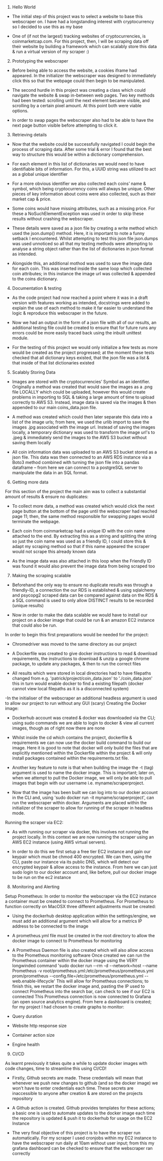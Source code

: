 1. Hello World 

- The initial step of this project was to select a website to base this webscraper on. I have had a longstanding interest with cryptocurrency so I decided to use this as my base 

- One of (if not the largest) tracking websites of cryptocurrencies, is coinmarketcap.com. For this project, then, I will be scraping data off their website by building a framework which can scalably store this data & run a virtual version of my scraper :) 


2. Prototyping the webscraper 

- Before being able to access the website, a cookies iframe had appeared. In the initializer the webscraper was designed to immediately click this so that the webpage could then begin to be manipulated. 

- The second hurdle in this project was creating a class which could navigate the website & swap in-between web pages. Two key methods had been tested: scrolling until the next element became visible, and scrolling by a certain pixel amount. At this point both were viable options. 

- In order to swap pages the webscraper also had to be able to have the next page button visible before attempting to click it. 


3. Retrieving details 

- Now that the website could be successfully navigated I could begin the process of scraping data. After some trial & error I found that the best way to structure this would be within a dictionary comprehension. 

- For each element in this list of dictionaries we would need to have identifiable bits of information. For this, a UUID string was utilized to act as a global unique identifier 

- For a more obvious identifier we also collected each coins’ name & symbol, which being cryptocurrency coins will always be unique. Other pieces of key information about coins were also collected, such as their market cap & price. 

- Some coins would have missing attributes, such as a missing price. For these a NoSuchElementException was used in order to skip these results without crashing the webscraper. 

- These details were saved as a json file by creating a write method which used the json.dump() method. Here, it is important to note a funny setback I encountered. Whilst attempting to test this json file json.dumps was used unnoticed so all that my testing methods were attempting to analyse a string object rather than the list of dictionaries in json format as intended. 

- Alongside this, an additional mothod was used to save the image data for each coin. This was inserted inside the same loop which collected coin attributes; in this instance the image url was collected & appended to the coins dictionary. 


4. Documentation & testing 

- As the code project had now reached a point where it was in a draft version with features working as intended, docstrings were added to explain the use of each method to make it far easier to understand the logic & reproduce this webscraper in the future. 

- Now we had an output in the form of a json file with all of our results, an additional testing file could be created to ensure that for future runs any errors could be more easily traced back using the inbuilt unittest module. 

- For the testing of this project we would only initialize a few tests as more would be created as the project progressed; at the moment these tests checked that all dictionary keys existed, that the json file was a list & that inside of that list dictionaries existed 


5. Scalably Storing Data 

- Images are stored with the cryptocurrencies’ Symbol as an identifier. Originally a method was created that would save the images as a .png file LOCALLY which could be uploaded, however this would create problems in importing to SQL & taking a large amount of time to upload correctly to AWS S3. Instead, image data is saved via the images & then appended to our main coins_data.json file. 

- A method was created which could then later separate this data into a list of the image urls; from here, we used the urlib import to save the images .jpg associated with the image url. Instead of saving the images locally, a temporary dictionary was used to transform the image url's to .jpeg & immediately send the images to the AWS S3 bucket without saving them locally 

- All coin information data was uploaded to an AWS S3 bucket stored as a json file. This data was then connected to an AWS RDS instance via a Boto3 method combined with turning the json file into a pandas dataframe – from here we can connect to a postgreSQL server to manipulate the data in an SQL format. 


6. Getting more data 

For this section of the project the main aim was to collect a substantial amount of results & ensure no duplicates: 

- To collect more data, a method was created which would click the next page button at the bottom of the page until the webscraper had reached page 11; then, the same method responsible for swapping pages would terminate the webpage. 

- Each coin from coinmarketcap had a unique ID with the coin name attached to the end. By extracting this as a string and splitting the string so just the coin name was used as a friendly ID, I could store this & adapt my scraping method so that if this name appeared the scraper would not scrape this already 
known data 

- As the image data was also attached in this loop when the Friendly ID was found it would also prevent the image data from being scraped too 


7. Making the scraping scalable 

- Beforehand the only way to ensure no duplicate results was through a friendly-ID,  a connection the our RDS is established & using sqlalchemy and psycopg2 scraped data can be compared against data on the RDS & a SQL command is used to only allow DISTINCT results to be recorded (unique results)

- Now in order to make the data scalable we would have to install our project on a docker image that could be run & an amazon EC2 instance that could also be run. 

In order to begin this first preparations would be needed for the project: 

- Chromedriver was moved to the same directory as our project 

- A Dockerfile was created to give docker instructions to read & download requirements, the instructions to download & unzip a google chrome package, to update any packages, & then to run the correct files 

- All results which were stored in local directories had to have filepaths changed from e.g. 'patrick/project/coin_data.json' to './coin_data.json' this in turn would enable docker to find a existing filepath (docker cannot view local filepaths as it is a disconnected system) 

-In the initialiser of the webscraper an additional headless argument is used to allow our project to run without any GUI (scary) 
Creating the Docker image: 

- Dockerhub account was created & docker was downloaded via the CLI; using sudo commands we are able to login to docker & view all current images, though as of right now there are none 

- Whilst inside the cd which contains the project, dockerfile & requirements we can now use the docker build command to build our image. Here it is good to note that docker will only build the files that are explicitly mentioned within the Dockerfile within the project & will only install packages contained within the requirements.txt file. 

- Another key feature to note is that when building the image the -t (tag) argument is used to name the docker image. This is important; later on, when we attempt to pull the Docker image, we will only be able to pull images that begin with our username i.e. myname/scraperproject. 

- Now that the image has been built we can log into to our docker account in the CLI and, using 'sudo docker run -it myname/scraperproject', can run the webscraper within docker. Arguments are placed within the initializer of the scraper to allow for running of the scraper in headless mode. 

Running the scraper via EC2: 

- As with running our scraper via docker, this involves not running the project locally. In this context we are now running the scraper using an AWS EC2 instance (using AWS virtual servers). 

- In order to do this we first setup a free tier EC2 instance and gain our keypair which must be chmod 400 encrypted. We can then, using the CLI, paste our instance via its public DNS, which will detect our encrypted keypair & allow access to the instance. From here we can just sudo login to our docker account and, like before, pull our docker image to be run on the ec2 instance 


8. Monitoring and Alerting 

Setup Prometheus: In order to monitor the webscraper via the EC2 instance a container must be created to connect to Prometheus. For Prometheus to function correctly on MacOSX three different adjustments must be created: 

- Using the dockerhub desktop application within the settings/engine, we must add an additional argument which will allow for a metrics IP address to be connected to the image 

- A prometheus.yml file must be created in the root directory to allow the docker image to connect to Prometheus for monitoring 

- A Prometheus Daemon file is also created which will also allow access to the Prometheus monitoring software 
Once created we can run the Prometheus container within the docker image using the VERY longwinded command 'sudo docker run --rm -d
--network=host
--name Prometheus
-v root/prometheus.yml:/etc/prometheus/prometheus.yml
prom/prometheus
--config.file=/etc/prometheus/prometheus.yml
--web.enable-lifecycle' 
This will allow for Prometheus connections; to finish this, we restart the docker image and, pasting the IP used to connect Prometheus into the search bar, can check to see if our EC2 is connected 
This Prometheus connection is now connected to Grafana (an open source analytics engine). From here a dashboard is created; for my project I had chosen to create graphs to monitor: 

- Query duration 
- Website http response size 
- Container action size 
- Engine health 


9. CI/CD 

As learnt previously it takes quite a while to update docker images with code changes, time to streamline this using CI/CD! 

- Firstly, Github secrets are made. These credentials will mean that whenever we push new changes to github (and so the docker image) we won't have to enter credentials each time. These secrets are inaccessible to anyone after creation & are stored on the projects repository 

- A Github action is created. Github provides templates for these actions; a basic one is used to automate updates to the docker image each time the repository is updated & push it to dockerhub for usage on the EC2 Instance 

- The very final objective of this project is to have the scraper run automatically. For my scraper I used cronjobs within my EC2 instance to have the webscraper run daily at 10am without user input; from this my grafana dashboard can be checked to ensure that the webscraper ran correctly 
